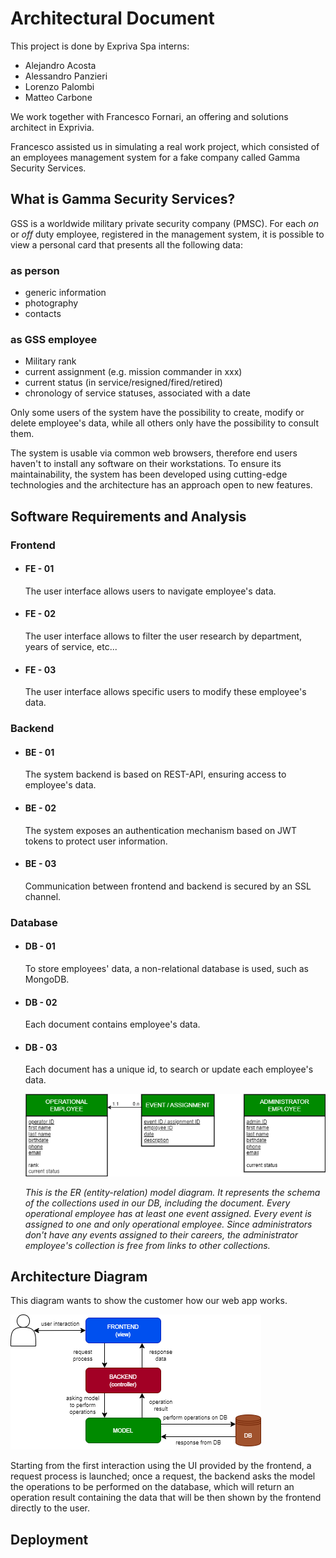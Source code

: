 # Architectural Document

This project is done by Expriva Spa interns:

- Alejandro Acosta
- Alessandro Panzieri
- Lorenzo Palombi
- Matteo Carbone

We work together with Francesco Fornari, an offering and solutions architect in Exprivia.

Francesco assisted us in simulating a real work project, which consisted of an employees management system for a fake company called Gamma Security Services.

## What is Gamma Security Services?

GSS is a worldwide military private security company (PMSC). For each *on* or *off* duty employee, registered in the management system, it is possible to view a personal card that presents all the following data:

### as person

- generic information
- photography
- contacts

### as GSS employee

- Military rank
- current assignment (e.g. mission commander in xxx)
- current status (in service/resigned/fired/retired)
- chronology of service statuses, associated with a date

Only some users of the system have the possibility to create, modify or delete employee's data, while all others only have the possibility to consult them.

The system is usable via common web browsers, therefore end users haven't to install any software on their workstations. To ensure its maintainability, the system has been developed using cutting-edge technologies and the architecture has an approach open to new features.

## Software Requirements and Analysis

### Frontend

- #### **FE - 01**

  The user interface allows users to navigate employee's data.

- #### **FE - 02**

  The user interface allows to filter the user research by department, years of service, etc...

- #### **FE - 03**

  The user interface allows specific users to modify these employee's data.

### Backend

- #### **BE - 01**

  The system backend is based on REST-API, ensuring access to employee's data.

- #### **BE - 02**

  The system exposes an authentication mechanism based on JWT tokens to protect user information.

- #### **BE - 03**

  Communication between frontend and backend is secured by an SSL channel.

### Database

- #### **DB - 01**

  To store employees' data, a non-relational database is used, such as MongoDB.

- #### **DB - 02**

  Each document contains employee's data.

- #### **DB - 03**

  Each document has a unique id, to search or update each employee's data.

  ![ER model diagram](documentation/ER_model_diagram/ER_model.png)

  *This is the ER (entity-relation) model diagram. It represents the schema of the collections used in our DB, including the document. Every operational employee has at least one event assigned. Every event is assigned to one and only operational employee. Since administrators don't have any events assigned to their careers, the administrator employee's collection is free from links to other collections.*

## Architecture Diagram

This diagram wants to show the customer how our web app works.

![architecture diagram](documentation/architecture_diagram/architecture.png)

Starting from the first interaction using the UI provided by the frontend, a request process is launched; once a request, the backend asks the model the operations to be performed on the database, which will return an operation result containing the data that will be then shown by the frontend directly to the user.

## Deployment
